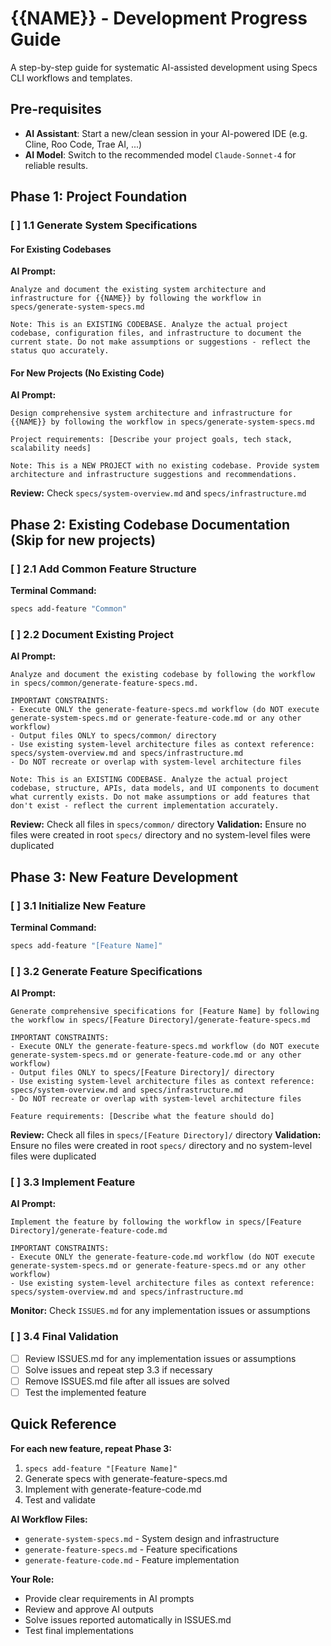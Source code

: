 # {{NAME}} - Development Progress Guide

A step-by-step guide for systematic AI-assisted development using Specs CLI workflows and templates.

## Pre-requisites

- **AI Assistant**: Start a new/clean session in your AI-powered IDE (e.g. Cline, Roo Code, Trae AI, ...)
- **AI Model**: Switch to the recommended model `Claude-Sonnet-4` for reliable results.

## Phase 1: Project Foundation

### [ ] 1.1 Generate System Specifications

#### For Existing Codebases
**AI Prompt:**
```
Analyze and document the existing system architecture and infrastructure for {{NAME}} by following the workflow in specs/generate-system-specs.md

Note: This is an EXISTING CODEBASE. Analyze the actual project codebase, configuration files, and infrastructure to document the current state. Do not make assumptions or suggestions - reflect the status quo accurately.
```

#### For New Projects (No Existing Code)
**AI Prompt:**
```
Design comprehensive system architecture and infrastructure for {{NAME}} by following the workflow in specs/generate-system-specs.md

Project requirements: [Describe your project goals, tech stack, scalability needs]

Note: This is a NEW PROJECT with no existing codebase. Provide system architecture and infrastructure suggestions and recommendations.
```

**Review:** Check `specs/system-overview.md` and `specs/infrastructure.md`

## Phase 2: Existing Codebase Documentation (Skip for new projects)

### [ ] 2.1 Add Common Feature Structure
**Terminal Command:**
```bash
specs add-feature "Common"
```

### [ ] 2.2 Document Existing Project
**AI Prompt:**
```
Analyze and document the existing codebase by following the workflow in specs/common/generate-feature-specs.md.

IMPORTANT CONSTRAINTS:
- Execute ONLY the generate-feature-specs.md workflow (do NOT execute generate-system-specs.md or generate-feature-code.md or any other workflow)
- Output files ONLY to specs/common/ directory
- Use existing system-level architecture files as context reference: specs/system-overview.md and specs/infrastructure.md
- Do NOT recreate or overlap with system-level architecture files

Note: This is an EXISTING CODEBASE. Analyze the actual project codebase, structure, APIs, data models, and UI components to document what currently exists. Do not make assumptions or add features that don't exist - reflect the current implementation accurately.
```
**Review:** Check all files in `specs/common/` directory
**Validation:** Ensure no files were created in root `specs/` directory and no system-level files were duplicated

## Phase 3: New Feature Development

### [ ] 3.1 Initialize New Feature
**Terminal Command:**
```bash
specs add-feature "[Feature Name]"
```

### [ ] 3.2 Generate Feature Specifications
**AI Prompt:**
```
Generate comprehensive specifications for [Feature Name] by following the workflow in specs/[Feature Directory]/generate-feature-specs.md

IMPORTANT CONSTRAINTS:
- Execute ONLY the generate-feature-specs.md workflow (do NOT execute generate-system-specs.md or generate-feature-code.md or any other workflow)
- Output files ONLY to specs/[Feature Directory]/ directory
- Use existing system-level architecture files as context reference: specs/system-overview.md and specs/infrastructure.md
- Do NOT recreate or overlap with system-level architecture files

Feature requirements: [Describe what the feature should do]
```
**Review:** Check all files in `specs/[Feature Directory]/` directory
**Validation:** Ensure no files were created in root `specs/` directory and no system-level files were duplicated

### [ ] 3.3 Implement Feature
**AI Prompt:**
```
Implement the feature by following the workflow in specs/[Feature Directory]/generate-feature-code.md

IMPORTANT CONSTRAINTS:
- Execute ONLY the generate-feature-code.md workflow (do NOT execute generate-system-specs.md or generate-feature-specs.md or any other workflow)
- Use existing system-level architecture files as context reference: specs/system-overview.md and specs/infrastructure.md
```
**Monitor:** Check `ISSUES.md` for any implementation issues or assumptions

### [ ] 3.4 Final Validation
- [ ] Review ISSUES.md for any implementation issues or assumptions
- [ ] Solve issues and repeat step 3.3 if necessary
- [ ] Remove ISSUES.md file after all issues are solved
- [ ] Test the implemented feature

## Quick Reference

**For each new feature, repeat Phase 3:**
1. `specs add-feature "[Feature Name]"`
2. Generate specs with generate-feature-specs.md
3. Implement with generate-feature-code.md
4. Test and validate

**AI Workflow Files:**
- `generate-system-specs.md` - System design and infrastructure
- `generate-feature-specs.md` - Feature specifications
- `generate-feature-code.md` - Feature implementation

**Your Role:**
- Provide clear requirements in AI prompts
- Review and approve AI outputs
- Solve issues reported automatically in ISSUES.md
- Test final implementations